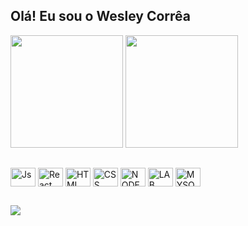 ## Olá!  Eu sou o Wesley Corrêa

<div>
  <img height="180em" src="https://github-readme-stats.vercel.app/api?username=correawess&show_icons=true&theme=dark"/>
  <img height="180em" src="https://github-readme-stats.vercel.app/api/top-langs/?username=correawess&theme=dark"/>
</div>

##

<div style="display: inline_block">
  <img align="center" height="30" width="40"alt="Js" src="https://cdn.jsdelivr.net/gh/devicons/devicon/icons/javascript/javascript-original.svg">
  <img align="center" height="30" width="40"alt="React" src="https://cdn.jsdelivr.net/gh/devicons/devicon/icons/react/react-original.svg"/>
  <img align="center" height="30" width="40"alt="HTML" src="https://cdn.jsdelivr.net/gh/devicons/devicon/icons/html5/html5-original.svg"/>
  <img align="center" height="30" width="40"alt="CSS" src="https://cdn.jsdelivr.net/gh/devicons/devicon/icons/css3/css3-original.svg" />
  <img align="center" height="30" width="40"alt="NODE" src="https://cdn.jsdelivr.net/gh/devicons/devicon/icons/nodejs/nodejs-original.svg"/>
  <img align="center" height="30" width="40"alt="LAB" src="https://cdn.jsdelivr.net/gh/devicons/devicon/icons/gitlab/gitlab-original-wordmark.svg"/>
  <img align="center" height="30" width="40"alt="MYSQL" src="https://cdn.jsdelivr.net/gh/devicons/devicon/icons/mysql/mysql-original-wordmark.svg"/>
</div>

##

<div>
  <a target="_blank" href="https://www.linkedin.com/in/wesley-corr%C3%AAa-b03067221/">
    <img target="_blank" src="https://img.shields.io/badge/LinkedIn-0077B5?style=for-the-badge&logo=linkedin&logoColor=white"/>
  </a>
</div>
